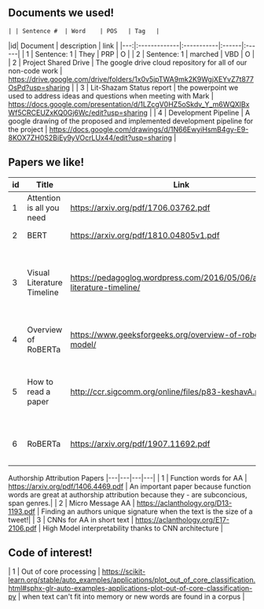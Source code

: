## Documents we used!

    | | Sentence #  | Word    | POS   | Tag   |
|id| Document | description | link |
|---:|:-------------|:-----------|:------|:------|
| 1 | Sentence: 1  | They       | PRP   | O     |
| 2 | Sentence: 1  | marched    | VBD   | O     |
| 2 | Project Shared Drive | The google drive cloud repository for all of our non-code work | https://drive.google.com/drive/folders/1x0v5jpTWA9mk2K9WgjXEYvZ7t877OsPd?usp=sharing |
| 3 | Lit-Shazam Status report | the powerpoint we used to address ideas and questions when meeting with Mark | https://docs.google.com/presentation/d/1LZcgV0HZ5oSkdv_Y_m6WQXlBxWf5CRCEUZxKQ0Gj6Wc/edit?usp=sharing | 
| 4 | Development Pipeline | A google drawing of the proposed and implemented development pipeline for the project | https://docs.google.com/drawings/d/1N66EwyiHsmB4gy-E9-8KOX7ZH0S2BiEy9yVOcrLUx44/edit?usp=sharing |



## Papers we like!

|id | Title | Link | Description|
|---|---|---|---|
| 1 | Attention is all you need | https://arxiv.org/pdf/1706.03762.pdf | The transformer paper |
| 2 | BERT | https://arxiv.org/pdf/1810.04805v1.pdf | The BERT paper|
| 3 | Visual Literature Timeline | https://pedagoglog.wordpress.com/2016/05/06/american-literature-timeline/ | A peer through time to base our authors and their temporal relationships | 
| 4 | Overview of RoBERTa| https://www.geeksforgeeks.org/overview-of-roberta-model/ | Roberta is a better trained BERT model|
| 5 | How to read a paper | http://ccr.sigcomm.org/online/files/p83-keshavA.pdf | A good guide on reading all these papers we like| 
| 6 | RoBERTa | https://arxiv.org/pdf/1907.11692.pdf | The RoBERTa paper - a better BERT| 

Authorship Attribution Papers
|---|---|---|---|
| 1 | Function words for AA | https://arxiv.org/pdf/1406.4469.pdf | An important paper because function words are great at authorship attribution because they - are subconcious, span genres.|
| 2 | Micro Message AA | https://aclanthology.org/D13-1193.pdf | Finding an authors unique signature when the text is the size of a tweet!| 
| 3 | CNNs for AA in short text | https://aclanthology.org/E17-2106.pdf | High Model interpretability thanks to CNN architecture | 



## Code of interest!

| 1 | Out of core processing | https://scikit-learn.org/stable/auto_examples/applications/plot_out_of_core_classification.html#sphx-glr-auto-examples-applications-plot-out-of-core-classification-py | when text can't fit into memory or new words are found in a corpus |

